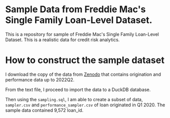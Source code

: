 # Sample Data from Freddie Mac's Single Family Loan-Level Dataset.
This is a repository for sample of Freddie Mac's Single Family Loan-Level Dataset. This is a realistic data for credit risk analytics.

# How to construct the sample dataset
I download the copy of the data from [Zenodo](https://zenodo.org/records/8401978) that contains origination and performance data up to 2022Q2. 

From the text file, I proceed to import the data to a DuckDB database.

Then using the `sampling.sql`, I am able to create a subset of data, `sampler.csv` and `performance_sampler.csv` of loan originated in Q1 2020. The sample data contained 9,572 loan_id.
